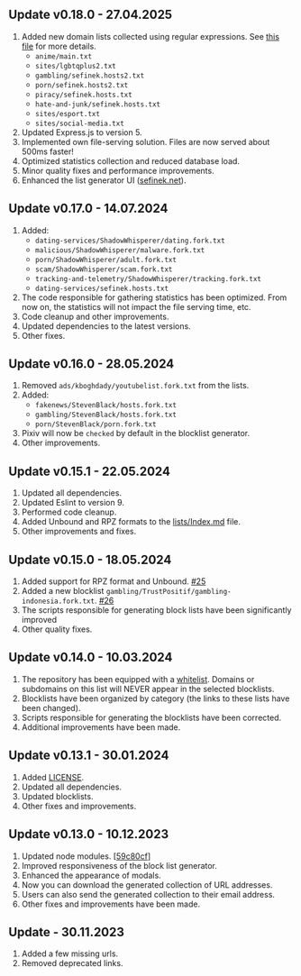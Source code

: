 [//]: # (Canonical: /markdown/changelog.md)

## Update v0.18.0 - 27.04.2025
1. Added new domain lists collected using regular expressions. See [this file](https://github.com/sefinek/Sefinek-Blocklist-Collection/blob/main/scripts/generate/file-processor/scripts/data.js) for more details.
   - `anime/main.txt`
   - `sites/lgbtqplus2.txt`
   - `gambling/sefinek.hosts2.txt`
   - `porn/sefinek.hosts2.txt`
   - `piracy/sefinek.hosts.txt`
   - `hate-and-junk/sefinek.hosts.txt`
   - `sites/esport.txt`
   - `sites/social-media.txt`
2. Updated Express.js to version 5.
3. Implemented own file-serving solution. Files are now served about 500ms faster!
4. Optimized statistics collection and reduced database load.
5. Minor quality fixes and performance improvements.
6. Enhanced the list generator UI ([sefinek.net](https://sefinek.net/blocklist-generator)).

## Update v0.17.0 - 14.07.2024
1. Added:
   - `dating-services/ShadowWhisperer/dating.fork.txt`
   - `malicious/ShadowWhisperer/malware.fork.txt`
   - `porn/ShadowWhisperer/adult.fork.txt`
   - `scam/ShadowWhisperer/scam.fork.txt`
   - `tracking-and-telemetry/ShadowWhisperer/tracking.fork.txt`
   - `dating-services/sefinek.hosts.txt`
2. The code responsible for gathering statistics has been optimized. From now on, the statistics will not impact the file serving time, etc.
3. Code cleanup and other improvements.
4. Updated dependencies to the latest versions.
5. Other fixes.

## Update v0.16.0 - 28.05.2024
1. Removed `ads/kboghdady/youtubelist.fork.txt` from the lists.
2. Added:
    - `fakenews/StevenBlack/hosts.fork.txt`
    - `gambling/StevenBlack/hosts.fork.txt`
    - `porn/StevenBlack/porn.fork.txt`
3. Pixiv will now be `checked` by default in the blocklist generator.
4. Other improvements.

## Update v0.15.1 - 22.05.2024
1. Updated all dependencies.
2. Updated Eslint to version 9.
3. Performed code cleanup.
4. Added Unbound and RPZ formats to the [lists/Index.md](lists/Index.md) file.
5. Other improvements and fixes.

## Update v0.15.0 - 18.05.2024
1. Added support for RPZ format and Unbound. [#25](https://github.com/sefinek/Sefinek-Blocklist-Collection/issues/26)
2. Added a new blocklist `gambling/TrustPositif/gambling-indonesia.fork.txt`. [#26](https://github.com/sefinek/Sefinek-Blocklist-Collection/issues/25)
3. The scripts responsible for generating block lists have been significantly improved
4. Other quality fixes.

## Update v0.14.0 - 10.03.2024
1. The repository has been equipped with a [whitelist](https://github.com/sefinek/Sefinek-Blocklist-Collection/blob/main/whitelists/main.txt). Domains or subdomains on this list will NEVER appear in the selected blocklists.
2. Blocklists have been organized by category (the links to these lists have been changed).
3. Scripts responsible for generating the blocklists have been corrected.
4. Additional improvements have been made.

## Update v0.13.1 - 30.01.2024
1. Added [LICENSE](https://github.com/sefinek/Sefinek-Blocklist-Collection/blob/main/LICENSE).
2. Updated all dependencies.
3. Updated blocklists.
4. Other fixes and improvements.

## Update v0.13.0 - 10.12.2023
1. Updated node modules. [[59c80cf](https://github.com/sefinek/Sefinek-Blocklist-Collection/commit/59c80cf6a2aa2d786b03a2b8fdec9d47012592bd)]
2. Improved responsiveness of the block list generator.
3. Enhanced the appearance of modals.
4. Now you can download the generated collection of URL addresses.
5. Users can also send the generated collection to their email address.
6. Other fixes and improvements have been made.

## Update - 30.11.2023
1. Added a few missing urls.
2. Removed deprecated links.
